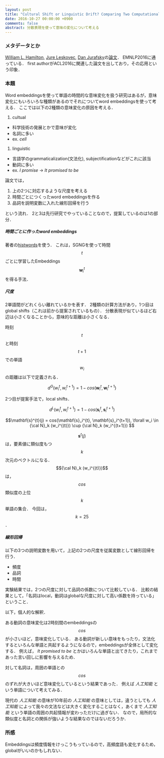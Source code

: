 ```yaml
---
layout: post
title: "Cultural Shift or Linguistic Drift? Comparing Two Computational Measures of Semantic Change"
date: 2016-10-27 00:00:00 +0900
comments: false
abstract: 分散表現を使って意味の変化について考える
---
```


### メタデータとか

[William L. Hamilton](http://stanford.edu/~wleif/), [Jure Leskovec](https://cs.stanford.edu/people/jure/), [Dan Jurafsky](http://web.stanford.edu/~jurafsky/)の[論文](https://arxiv.org/abs/1606.02821)．
EMNLP2016に通っている．
first authorがACL2016に関連した論文を出しており，その応用という印象．


### 本題
Word embeddingsを使って単語の時間的な意味変化を扱う研究はあるが，意味変化にもいろいろな種類があるのでそれについてword embeddingsを使って考える．
ここでは以下の2種類の意味変化の原因を考える．

1. cultual
  - 科学技術の発展とかで意味が変化
  - 名詞に多い
  - ex. *cell*

1. linguistic
  - 言語学のgrammaticalization(文法化), subjectificationなどがこれに該当
  - 動詞に多い
  - ex. *I promise* -> *It promised to be*

論文では，

1. 上の2つに対応するような尺度を考える
2. 時間ごとにつくったword embeddingsを作る
3. 品詞を説明変数に入れた線形回帰を行う

という流れ．
2と3は先行研究でやっていることなので，提案しているのは1の部分．

##### 時間ごとに作ったword embeddings

著者の[histwords](http://nlp.stanford.edu/projects/histwords/)を使う．
これは，SGNGを使って時間$$t$$ごとに学習したEmbeddings $$\mathbf{w}_{i}^{t}$$ を得る手法．

##### 尺度
2単語間がどれくらい離れているかを表す．
2種類の計算方法があり，1つ目はglobal shifts（これは前から提案されているもの）．
分散表現が似ているほど右辺は小さくなることから，意味的な距離は小さくなる．

時刻$$t$$と時刻$$t+1$$での単語$$w_i$$の距離は以下で定義される．

$$d^G(w_i^{t}, w_i^{t+1}) = 1-cos(\mathbf{w}_i^{t}, \mathbf{w}_i^{t+1})$$


2つ目が提案手法で，local shifts．

$$d^L(w_i^{t}, w_i^{t+1}) = 1-cos(\mathbf{s}_i^{t}, \mathbf{s}_i^{t+1})$$

$$\mathbf{s}^{t}(j) = cos(\mathbf{s}_i^{t}, \mathbf{s}_i^{t+1}),  \forall w_i \in {\cal N}_k (w_i^{(t)})  \cup  {\cal N}_k (w_i^{(t+1)})  $$

$$\mathbf{s}^{t}(j)$$は，要素値に類似度もつ$$k$$次元のベクトルになる．
$${\cal N}_k (w_i^{(t)})$$は，$$cos$$類似度の上位$$k$$単語の集合．
今回は，$$k=25$$．

##### 線形回帰

以下の3つの説明変数を用いて，上記の2つの尺度を従属変数として線形回帰を行う．

- 頻度
- 品詞
- 時間

実験結果では，2つの尺度に対して品詞の係数について比較している．
比較の結果として，「名詞はlocal，動詞はglobalな尺度に対して高い係数を持っている」ということ．


以下，個人的な解釈．

ある動詞の意味変化は2時刻間のembeddingsの$$cos$$が小さいほど，意味変化している．
ある動詞が新しい意味をもったり，文法化するといろんな単語と共起するようになるので，embeddingsが全体として変化する．
例えば， *It promised to be* とかはいろんな単語と出てきたり，これまであった言い回しに影響を与えるため．

対して名詞は，周囲の単語との$$cos$$のずれが大きいほど意味変化しているという結果であった．
例えば *人工知能* という単語について考えてみる．

現代の *人工知能* の意味が10年前の *人工知能* の意味としては，違うとしても *人工知能* によって我々の文法などは大きく変化することはなく，あくまで *人工知能* という単語の周囲の共起情報が変わっただけに過ぎない．
なので，局所的な類似度と名詞との関係が強いような結果なのではないだろうか．

### 所感

Embeddingsは頻度情報をけっこうもっているので，高頻度語も変化するため，globalがいいのかもしれない．
